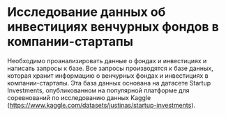 # Исследование данных об инвестициях венчурных фондов в компании-стартапы
Необходимо проанализировать данные о фондах и инвестициях и написать запросы к базе. Все запросы производятся к базе данных, которая хранит информацию о венчурных фондах и инвестициях в компании-стартапы. Эта база данных основана на датасете Startup Investments, опубликованном на популярной платформе для соревнований по исследованию данных Kaggle (https://www.kaggle.com/datasets/justinas/startup-investments).
